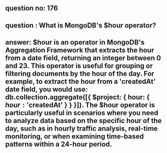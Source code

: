 
      
## question no: 176

## question : What is MongoDB's $hour operator?

## answer: $hour is an operator in MongoDB's Aggregation Framework that extracts the hour from a date field, returning an integer between 0 and 23. This operator is useful for grouping or filtering documents by the hour of the day. For example, to extract the hour from a 'createdAt' date field, you would use: db.collection.aggregate([{ $project: { hour: { $hour: '$createdAt' } } }]). The $hour operator is particularly useful in scenarios where you need to analyze data based on the specific hour of the day, such as in hourly traffic analysis, real-time monitoring, or when examining time-based patterns within a 24-hour period.
      